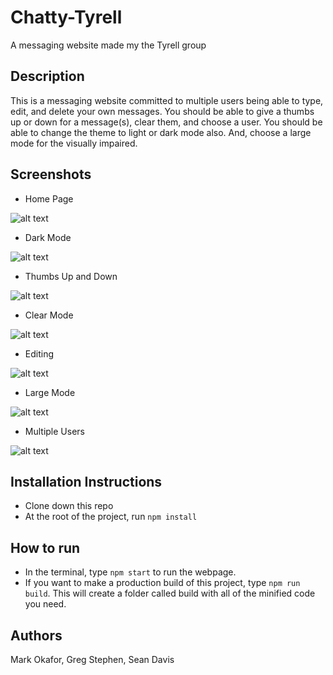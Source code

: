 # Chatty-Tyrell
A messaging website made my the Tyrell group

## Description
This is a messaging website committed to multiple users being able to type, edit, and delete your own messages. You should be able to give a thumbs up or down for a message(s), clear them, and choose a user.
You should be able to change the theme to light or dark mode also. And, choose a large mode for the visually impaired.

## Screenshots
* Home Page

![alt text](https://i.ibb.co/PG608hM/CT-page.png[/img])

* Dark Mode

![alt text](https://i.ibb.co/8xRV2Qj/CT-Dark-Mode.png)

* Thumbs Up and Down

![alt text](https://i.ibb.co/5LdH9XQ/CT-Thumbs.png)

* Clear Mode

![alt text](https://i.ibb.co/1vDv4sX/CT-clear-Mode.png[/img])

* Editing

![alt text](https://i.ibb.co/Ph2P9Vk/CT-Edit.png[/img])

* Large Mode

![alt text](https://i.ibb.co/7y6c2fg/CT-Large-Mode.png)

* Multiple Users

![alt text](https://i.ibb.co/8XHTJJr/CT-multi-User.png)

## Installation Instructions
* Clone down this repo
* At the root of the project, run `npm install`

## How to run
* In the terminal, type `npm start` to run the webpage.
* If you want to make a production build of this project, type `npm run build`. This will create a folder called build with all of the minified code you need.

## Authors
Mark Okafor, Greg Stephen, Sean Davis
